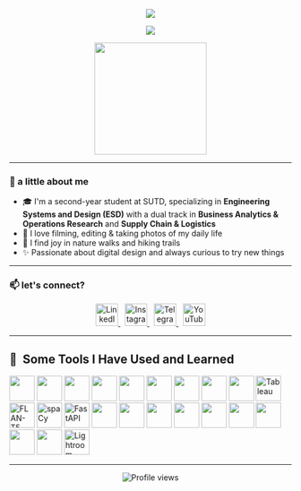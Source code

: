 <!-- 🌌 Animated Capsule Header -->
<p align="center">
  <img src="https://capsule-render.vercel.app/api?type=waving&color=0f0c29,302b63,24243e&height=100&section=header&text=Hi,%20I'm%20Esther!&fontSize=28&animation=fadeIn" />
</p>

<!-- 🧃 Animated Typing Message -->
<p align="center">
  <img src="https://readme-typing-svg.herokuapp.com?font=Fira+Code&pause=1000&color=F58DAF&center=true&width=435&lines=This+page+is+in+progress..." />
</p>

<!-- 🎞️ GIF -->
<p align="center">
  <img src="[https://media.giphy.com/media/v1.Y2lkPTc5MGI3NjExN3V2YjQ2bDJrdjNhbHlhM2x4MzB2czgwdnFnaWZjaW16MXR1aWZ4diZlcD12MV9naWZzX3NlYXJjaCZjdD1n/8Fen6U1xLx2kbeS1f8/giphy.gif" height="200"/>
</p>

---

### 🍃 a little about me

- 🎓 I'm a second-year student at SUTD, specializing in **Engineering Systems and Design (ESD)** with a dual track in **Business Analytics & Operations Research** and **Supply Chain & Logistics**
- 📸 I love filming, editing & taking photos of my daily life
- 🥾 I find joy in nature walks and hiking trails
- ✨ Passionate about digital design and always curious to try new things

---

### 📫 let's connect?

<p align="center">
  <a href="https://www.linkedin.com/in/aureliaesther/">
    <img height="40" src="https://cdn.jsdelivr.net/gh/devicons/devicon/icons/linkedin/linkedin-original.svg" alt="LinkedIn" />
  </a>
  &nbsp;
  <a href="https://instagram.com/_aesther">
    <img height="40" src="https://cdn-icons-png.flaticon.com/512/174/174855.png" alt="Instagram" />
  </a>
  &nbsp;
  <a href="https://t.me/aurrtherr">
    <img height="40" src="https://cdn-icons-png.flaticon.com/512/2111/2111646.png" alt="Telegram" />
  </a>
  &nbsp;
  <a href="https://youtube.com/@aurrtherr">
    <img height="40" src="https://cdn-icons-png.flaticon.com/512/1384/1384060.png" alt="YouTube" />
  </a>
</p>

---
<h2> 🚀 &nbsp;Some Tools I Have Used and Learned</h2>

<p align="left">
  <img src="https://cdn.jsdelivr.net/gh/devicons/devicon/icons/python/python-original.svg" width="45" />
  <img src="https://cdn.jsdelivr.net/gh/devicons/devicon/icons/r/r-original.svg" width="45" />
  <img src="https://cdn.jsdelivr.net/gh/devicons/devicon/icons/mysql/mysql-original.svg" width="45" />
  <img src="https://cdn.jsdelivr.net/gh/devicons/devicon/icons/julia/julia-original.svg" width="45" />
  <img src="https://cdn.jsdelivr.net/gh/devicons/devicon/icons/googlecloud/googlecloud-original.svg" width="45" />
  <img src="https://cdn.jsdelivr.net/gh/devicons/devicon/icons/jupyter/jupyter-original.svg" width="45" />

  <img src="https://cdn.jsdelivr.net/gh/devicons/devicon/icons/numpy/numpy-original.svg" width="45" />
  <img src="https://cdn.jsdelivr.net/gh/devicons/devicon/icons/pandas/pandas-original.svg" width="45" />
  <img src="https://cdn.jsdelivr.net/gh/devicons/devicon/icons/matplotlib/matplotlib-original.svg" width="45" />
  <img src="https://cdn.worldvectorlogo.com/logos/tableau-software.svg" alt="Tableau" width="45" />

  <img src="https://static.datalearner.com/assets/foundation_models/images/Flan-T5.png" alt="FLAN-T5" width="45" />
  <img src="https://upload.wikimedia.org/wikipedia/commons/8/88/Spacy_logo.svg" alt="spaCy" width="45" />

  <img src="https://cdnlogo.com/logos/f/85/fastapi.svg" alt="FastAPI" width="45" />
  <img src="https://cdn.jsdelivr.net/gh/devicons/devicon/icons/docker/docker-original.svg" width="45" />
  <img src="https://cdn.jsdelivr.net/gh/devicons/devicon/icons/kubernetes/kubernetes-plain.svg" width="45" />

  <img src="https://cdn.jsdelivr.net/gh/devicons/devicon/icons/html5/html5-original.svg" width="45" />
  <img src="https://cdn.jsdelivr.net/gh/devicons/devicon/icons/css3/css3-original.svg" width="45" />
  <img src="https://cdn.jsdelivr.net/gh/devicons/devicon/icons/figma/figma-original.svg" width="45" />

  <img src="https://cdn.jsdelivr.net/gh/devicons/devicon/icons/photoshop/photoshop-plain.svg" width="45" />
  <img src="https://cdn.jsdelivr.net/gh/devicons/devicon/icons/illustrator/illustrator-plain.svg" width="45" />
  <img src="https://cdn.jsdelivr.net/gh/devicons/devicon/icons/aftereffects/aftereffects-plain.svg" width="45" />
  <img src="https://cdn.jsdelivr.net/gh/devicons/devicon/icons/premierepro/premierepro-plain.svg" width="45" />
  <img src="https://upload.wikimedia.org/wikipedia/commons/5/5f/Adobe_Photoshop_Lightroom_CC_logo.svg" alt="Lightroom" width="45" />
</p>


---

<p align="center">
  <img src="https://komarev.com/ghpvc/?username=aureliaesther&color=lightpink" alt="Profile views" />
</p>
